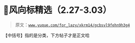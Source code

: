 # 👣风向标精选（2.27-3.03）

> 原文：[`www.yuque.com/for_lazy/xkrm14/gcbsvl9fehn9h3g4`](https://www.yuque.com/for_lazy/xkrm14/gcbsvl9fehn9h3g4)

【中括号】指的是分类，下方帖子才是正文哈 

